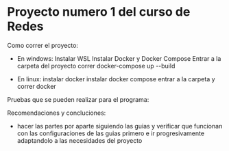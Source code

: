 # Proyecto numero 1 del curso de Redes

Como correr el proyecto:

- En windows:
    Instalar WSL
    Instalar Docker y Docker Compose
    Entrar a la carpeta del proyecto
    correr docker-compose up --build

- En linux:
    instalar docker
    instalar docker compose
    entrar a la carpeta y correr docker

Pruebas que se pueden realizar para el programa:

Recomendaciones y concluciones:

- hacer las partes por aparte siguiendo las guias y verificar que funcionan con las configuraciones de las guias primero e ir progresivamente adaptandolo a las necesidades del proyecto
